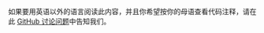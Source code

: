 如果要用英语以外的语言阅读此内容，并且你希望按你的母语查看代码注释，请在此 [GitHub 讨论问题](https://github.com/aspnet/AspNetCore.Docs/issues/16455)中告知我们。